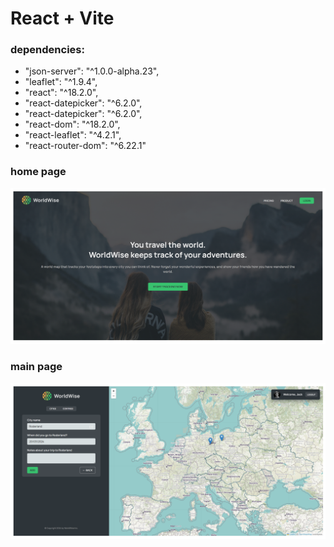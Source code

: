 # React + Vite

### dependencies:

- "json-server": "^1.0.0-alpha.23",
- "leaflet": "^1.9.4",
- "react": "^18.2.0",
- "react-datepicker": "^6.2.0",
- "react-datepicker": "^6.2.0",
- "react-dom": "^18.2.0",
- "react-leaflet": "^4.2.1",
- "react-router-dom": "^6.22.1"

### home page

![alt text](image.png)

### main page

![alt text](image-1.png)
